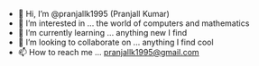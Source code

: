 - 👋 Hi, I’m @pranjallk1995 (Pranjall Kumar)
- 👀 I’m interested in ... the world of computers and mathematics
- 🌱 I’m currently learning ... anything new I find
- 💞️ I’m looking to collaborate on ... anything I find cool
- 📫 How to reach me ... pranjallk1995@gmail.com

<!---
pranjallk1995/pranjallk1995 is a ✨ special ✨ repository because its `README.md` (this file) appears on your GitHub profile.
You can click the Preview link to take a look at your changes.
--->
